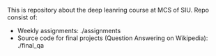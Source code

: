 This is repository about the deep leanring course at MCS of SIU. 
Repo consist of: 
* Weekly assignments: ./assignments
* Source code for final projects (Question Answering on Wikipedia): ./final_qa